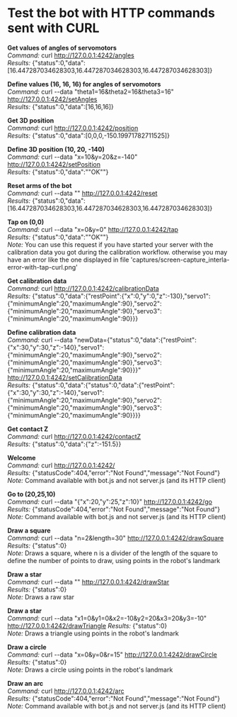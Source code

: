 # Test the bot with HTTP commands sent with CURL

**Get values of angles of servomotors**  
_Command:_ curl http://127.0.0.1:4242/angles  
_Results:_ {"status":0,"data":[16.447287034628303,16.447287034628303,16.447287034628303]}


**Define values (16, 16, 16) for angles of servomotors**  
_Command:_ curl --data "theta1=16&theta2=16&theta3=16" http://127.0.0.1:4242/setAngles  
_Results:_ {"status":0,"data":[16,16,16]}


**Get 3D position**  
_Command:_ curl http://127.0.0.1:4242/position  
_Results:_ {"status":0,"data":[0,0,0,-150.19971782711525]}


**Define 3D position (10, 20, -140)**  
_Command:_ curl --data "x=10&y=20&z=-140" http://127.0.0.1:4242/setPosition  
_Results:_ {"status":0,"data":"\"OK\""}


**Reset arms of the bot**  
_Command:_ curl --data "" http://127.0.0.1:4242/reset  
_Results:_ {"status":0,"data":[16.447287034628303,16.447287034628303,16.447287034628303]}


**Tap on (0,0)**  
_Command:_ curl --data "x=0&y=0" http://127.0.0.1:4242/tap  
_Results:_ {"status":0,"data":"\"OK\""}  
_Note:_ You can use this request if you have started your server with the calibration data you got during the calibration workflow. otherwise you may have an error like the one displayed in file 'captures/screen-capture_interla-error-with-tap-curl.png'


**Get calibration data**  
_Command:_ curl http://127.0.0.1:4242/calibrationData  
_Results:_ {"status":0,"data":{"restPoint":{"x":0,"y":0,"z":-130},"servo1":{"minimumAngle":20,"maximumAngle":90},"servo2":{"minimumAngle":20,"maximumAngle":90},"servo3":{"minimumAngle":20,"maximumAngle":90}}}


**Define calibration data**  
_Command:_ curl --data "newData={\"status\":0,\"data\":{\"restPoint\":{\"x\":30,\"y\":30,\"z\":-140},\"servo1\":{\"minimumAngle\":20,\"maximumAngle\":90},\"servo2\":{\"minimumAngle\":20,\"maximumAngle\":90},\"servo3\":{\"minimumAngle\":20,\"maximumAngle\":90}}}" http://127.0.0.1:4242/setCalibrationData  
_Results:_ {"status":0,"data":{"status":0,"data":{"restPoint":{"x":30,"y":30,"z":-140},"servo1":{"minimumAngle":20,"maximumAngle":90},"servo2":{"minimumAngle":20,"maximumAngle":90},"servo3":{"minimumAngle":20,"maximumAngle":90}}}}


**Get contact Z**  
_Command:_ curl http://127.0.0.1:4242/contactZ  
_Results:_
{"status":0,"data":{"z":-151.5}}


**Welcome**  
_Command:_ curl http://127.0.0.1:4242/  
_Results:_ {"statusCode":404,"error":"Not Found","message":"Not Found"}  
_Note:_ Command available with bot.js and not server.js (and its HTTP client)


**Go to (20,25,10)**  
_Command:_ curl --data "{\"x\":20,\"y\":25,\"z\":10}"  http://127.0.0.1:4242/go  
_Results:_ {"statusCode":404,"error":"Not Found","message":"Not Found"}  
_Note:_ Command available with bot.js and not server.js (and its HTTP client)


**Draw a square**  
_Command:_ curl --data "n=2&length=30" http://127.0.0.1:4242/drawSquare  
_Results:_ {"status":0}  
_Note:_ Draws a square, where n is a divider of the length of the square to define the number of points to draw, using points in the robot's landmark


**Draw a star**  
_Command:_ curl --data "" http://127.0.0.1:4242/drawStar  
_Results:_ {"status":0}  
_Note:_ Draws a raw star


**Draw a star**  
_Command:_ curl --data "x1=0&y1=0&x2=-10&y2=20&x3=20&y3=-10" http://127.0.0.1:4242/drawTriangle
_Results:_ {"status":0}  
_Note:_ Draws a triangle using points in the robot's landmark


**Draw a circle**  
_Command:_ curl --data "x=0&y=0&r=15" http://127.0.0.1:4242/drawCircle
_Results:_ {"status":0}  
_Note:_ Draws a circle using points in the robot's landmark


**Draw an arc**  
_Command:_ curl http://127.0.0.1:4242/arc  
_Results:_ {"statusCode":404,"error":"Not Found","message":"Not Found"}  
_Note:_ Command available with bot.js and not server.js (and its HTTP client)
